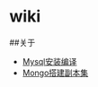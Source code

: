 # wiki

##关于
* [Mysql安装编译](https://github.com/yujinhai12381/wiki/blob/master/Mysql%E5%AE%89%E8%A3%85%E7%BC%96%E8%AF%91.md)
* [Mongo搭建副本集](https://github.com/yujinhai12381/wiki/blob/master/Mongo%E6%90%AD%E5%BB%BA%E5%89%AF%E6%9C%AC%E9%9B%86.md)
